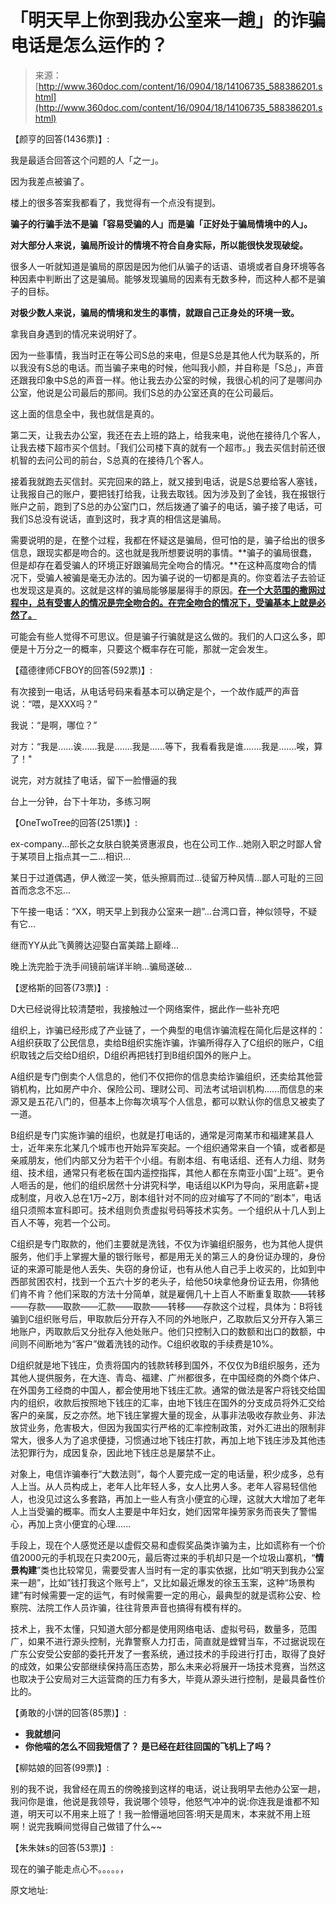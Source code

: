 <!--yml
category: 社会工程
date: 2022-11-04 11:54:02
-->

# 「明天早上你到我办公室来一趟」的诈骗电话是怎么运作的？

> 来源：[http://www.360doc.com/content/16/0904/18/14106735_588386201.shtml](http://www.360doc.com/content/16/0904/18/14106735_588386201.shtml)

【颜亨的回答(1436票)】:

我是最适合回答这个问题的人「之一」。

因为我差点被骗了。

楼上的很多答案我都看了，我觉得有一个点没有提到。

**骗子的行骗手法不是骗「容易受骗的人」而是骗「正好处于骗局情境中的人」。**

**对大部分人来说，骗局所设计的情境不符合自身实际，所以能很快发现破绽。**

很多人一听就知道是骗局的原因是因为他们从骗子的话语、语境或者自身环境等各种因素中判断出了这是骗局。能够发现骗局的因素有无数多种，而这种人都不是骗子的目标。

**对极少数人来说，骗局的情境和发生的事情，就跟自己正身处的环境一致。**

拿我自身遇到的情况来说明好了。

因为一些事情，我当时正在等公司S总的来电，但是S总是其他人代为联系的，所以我没有S总的电话。而当骗子来电的时候，他叫我小颜，并自称是「S总」，声音还跟我印象中S总的声音一样。他让我去办公室的时候，我很心机的问了是哪间办公室，他说是公司最后的那间。我们S总的办公室还真的在公司最后。

这上面的信息全中，我也就信是真的。

第二天，让我去办公室，我还在去上班的路上，给我来电，说他在接待几个客人，让我去楼下超市买个信封。「我们公司楼下真的就有一个超市。」我去买信封前还很机智的去问公司的前台，S总真的在接待几个客人。

接着我就跑去买信封。买完回来的路上，就又接到电话，说是S总要给客人塞钱，让我报自己的账户，要把钱打给我，让我去取钱。因为涉及到了金钱，我在报银行账户之前，跑到了S总的办公室门口，然后拨通了骗子的电话，骗子接了电话，可我们S总没有说话，直到这时，我才真的相信这是骗局。

需要说明的是，在整个过程，我都在怀疑这是骗局，但可怕的是，骗子给出的很多信息，跟现实都是吻合的。这也就是我所想要说明的事情。**骗子的骗局很蠢，但是却存在着受骗人的环境正好跟骗局完全吻合的情况。**在这种高度吻合的情况下，受骗人被骗是毫无办法的。因为骗子说的一切都是真的。你变着法子去验证也发现这是真的。这就是这样的骗局能够屡屡得手的原因。<u>**在一个大范围的撒网过程中，总有受害人的情况是完全吻合的。在完全吻合的情况下，受骗基本上就是必然了。**</u>

可能会有些人觉得不可思议。但是骗子行骗就是这么做的。我们的人口这么多，即便是十万分之一的概率，只要这个概率存在可能，那就一定会发生。

【蕴德律师CFBOY的回答(592票)】:

有次接到一电话，从电话号码来看基本可以确定是个，一个故作威严的声音说：“喂，是XXX吗？”

我说：“是啊，哪位？”

对方：“我是......诶......我是.......我是......等下，我看看我是谁.......我是.......唉，算了！"

说完，对方就挂了电话，留下一脸懵逼的我

台上一分钟，台下十年功，多练习啊

【OneTwoTree的回答(251票)】:

ex-company...部长之女肤白貌美贤惠淑良，也在公司工作...她刚入职之时鄙人曾于某项目上指点其一二...相识...

某日于过道偶遇，伊人微涩一笑，低头擦肩而过...徒留万种风情...鄙人可耻的三回首而念念不忘...

下午接一电话：“XX，明天早上到我办公室来一趟”...台湾口音，神似领导，不疑有它...

继而YY从此飞黄腾达迎娶白富美踏上巅峰...

晚上洗完脸于洗手间镜前端详半晌...骗局遂破...

【逻格斯的回答(73票)】:

D大已经说得比较清楚啦，我接触过一个网络案件，据此作一些补充吧

组织上，诈骗已经形成了产业链了，一个典型的电信诈骗流程在简化后是这样的：A组织获取了公民信息，卖给B组织实施诈骗，诈骗所得存入了C组织的账户，C组织取钱之后交给D组织，D组织再把钱打到B组织国外的账户上。

A组织是专门倒卖个人信息的，他们不仅把你的信息卖给诈骗组织，还卖给其他营销机构，比如房产中介、保险公司、理财公司、司法考试培训机构......而信息的来源又是五花八门的，但基本上你每次填写个人信息，都可以默认你的信息又被卖了一道。

B组织是专门实施诈骗的组织，也就是打电话的，通常是河南某市和福建某县人士，近年来东北某几个城市也开始异军突起。一个组织通常来自一个镇，或者都是亲戚朋友，他们内部又分为若干个小组。有剧本组、有电话组、还有人力组、财务组、技术组，通常只有老板在国内遥控指挥，其他人都在东南亚小国“上班”。更令人咂舌的是，他们的组织居然十分讲究科学，电话组以KPI为导向，采用底薪+提成制度，月收入总在1万~2万，剧本组针对不同的应对编写了不同的“剧本”，电话组只须照本宣科即可。技术组则负责虚拟号码等技术实务。一个组织从十几人到上百人不等，宛若一个公司。

C组织是专门取款的，他们主要就是洗钱，不仅为诈骗组织服务，也为其他人提供服务，他们手上掌握大量的银行账号，都是用无关的第三人的身份证办理的，身份证的来源可能是他人丢失、失窃的身份证，也有从他人自己手上收买的，比如到中西部贫困农村，找到一个五六十岁的老头子，给他50块拿他身份证去用，你猜他们肯不肯？他们采取的方法十分简单，就是雇佣几十上百人不断重复取款——转移——存款——取款——汇款——取款——转移——存款这个过程，具体为：B将钱骗到C组织账号后，甲取款后分开存入不同的外地账户，乙取款后又分开存入第三地账户，丙取款后又分批存入他处账户。他们只控制入口的数额和出口的数额，中间则不间断地为“客户”做着洗钱的动作。C组织收取的手续费是10%。

D组织就是地下钱庄，负责将国内的钱款转移到国外，不仅仅为B组织服务，还为其他人提供服务，在大连、青岛、福建、广州都很多，在中国经商的外商个体户、在外国务工经商的中国人，都会使用地下钱庄汇款。通常的做法是客户将钱交给国内的组织，收款后按照地下钱庄的汇率，由地下钱庄在国外的分支成员将外汇交给客户的亲属，反之亦然。地下钱庄掌握大量的现金，从事非法吸收存款业务、非法放贷业务，危害极大，但因为我国实行严格的汇率控制政策，对外汇进出的限制非常大，很多人为了追求便捷，习惯通过地下钱庄打款，再加上地下钱庄涉及其他违法犯罪行为，成因复杂，因此地下钱庄总是屡禁不止。

对象上，电信诈骗奉行“大数法则”，每个人要完成一定的电话量，积少成多，总有人上当。从人员构成上，老年人比年轻人多，女人比男人多。老年人容易轻信他人，也没见过这么多套路，再加上一些人有贪小便宜的心理，这就大大增加了老年人上当受骗的概率。而女人主要是中年妇女，她们因常年操劳家务而丧失了警惕心，再加上贪小便宜的心理......

手段上，现在个人感觉还是以虚假交易和虚假奖品类诈骗为主，比如谎称有一个价值2000元的手机现在只卖200元，最后寄过来的手机却只是一个垃圾山寨机，“**情景构建**”类也比较常见，需要受害人当时有一定的事实依据，比如“明天到我办公室来一趟”，比如”钱打我这个账号上“，又比如最近爆发的徐玉玉案，这种“场景构建”有时候需要一定的运气，有时候需要一定的用心，最典型的就是谎称公安、检察院、法院工作人员诈骗，往往背景声音也搞得有模有样的。

技术上，我不太懂，只知道大部分都是使用网络电话、虚拟号码，数量多，范围广，如果不进行源头控制，光靠警察人力打击，简直就是螳臂当车，不过据说现在广东公安受公安部的委托开发了一套系统，通过技术的手段进行打击，取得了良好的成效，如果公安部继续保持高压态势，那么未来必将展开一场技术竞赛，当然这也取决于公安局对三大运营商的压力有多大，毕竟从源头进行控制，是最具备性价比的。

【勇敢的小饼的回答(85票)】:

*   **我就想问**
*   **你他喵的怎么不回我短信了？ 是已经在赶往回国的飞机上了吗？**

【柳姑娘的回答(99票)】:

别的我不说，我曾经在周五的傍晚接到这样的电话，说让我明早去他办公室一趟，我问你是谁，他说是我领导，我说哪个领导，他怒气冲冲的说:你连我是谁都不知道，明天可以不用来上班了！我一脸懵逼地回答:明天是周末，本来就不用上班啊！说完我瞬间觉得自己做错了什么~~

【朱朱妹s的回答(53票)】:

现在的骗子能走点心不。。。。。，

原文地址: